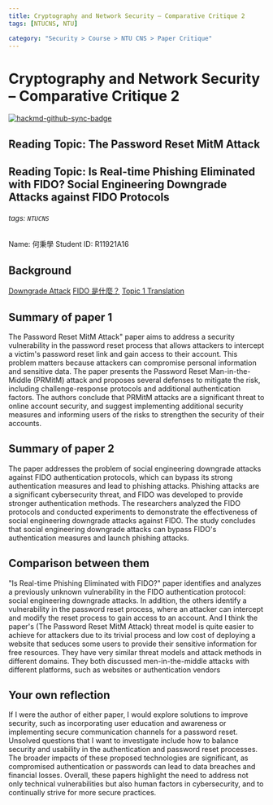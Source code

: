 ```yaml
---
title: Cryptography and Network Security – Comparative Critique 2
tags: [NTUCNS, NTU]

category: "Security > Course > NTU CNS > Paper Critique"
---
```


# Cryptography and Network Security – Comparative Critique 2

[![hackmd-github-sync-badge](https://hackmd.io/bP2EPLmtSHWEM-XnakrMkA/badge)](https://hackmd.io/bP2EPLmtSHWEM-XnakrMkA)

## Reading Topic: The Password Reset MitM Attack
## Reading Topic: Is Real-time Phishing Eliminated with FIDO? Social Engineering Downgrade Attacks against FIDO Protocols
###### tags: `NTUCNS`
Name: 何秉學	Student ID: R11921A16


## Background
[Downgrade Attack](https://www.jendow.com.tw/wiki/%E9%99%8D%E7%B4%9A%E6%94%BB%E6%93%8A)
[FIDO 是什麼？](https://hennge.com/tw/blog/what-is-fido.html)
[Topic 1 Translation](https://blog.csdn.net/Kangyucheng/article/details/78911934)

## Summary of paper 1
The Password Reset MitM Attack" paper aims to address a security vulnerability in the password reset process that allows attackers to intercept a victim's password reset link and gain access to their account. This problem matters because attackers can compromise personal information and sensitive data. The paper presents the Password Reset Man-in-the-Middle (PRMitM) attack and proposes several defenses to mitigate the risk, including challenge-response protocols and additional authentication factors. The authors conclude that PRMitM attacks are a significant threat to online account security, and suggest implementing additional security measures and informing users of the risks to strengthen the security of their accounts.

## Summary of paper 2
The paper addresses the problem of social engineering downgrade attacks against FIDO authentication protocols, which can bypass its strong authentication measures and lead to phishing attacks. Phishing attacks are a significant cybersecurity threat, and FIDO was developed to provide stronger authentication methods. The researchers analyzed the FIDO protocols and conducted experiments to demonstrate the effectiveness of social engineering downgrade attacks against FIDO. The study concludes that social engineering downgrade attacks can bypass FIDO's authentication measures and launch phishing attacks.

## Comparison between them
"Is Real-time Phishing Eliminated with FIDO?" paper identifies and analyzes a previously unknown vulnerability in the FIDO authentication protocol: social engineering downgrade attacks. In addition, the others identify a vulnerability in the password reset process, where an attacker can intercept and modify the reset process to gain access to an account. And I think the paper's (The Password Reset MitM Attack) threat model is quite easier to achieve for attackers due to its trivial process and low cost of deploying a website that seduces some users to provide their sensitive information for free resources. They have very similar threat models and attack methods in different domains. They both discussed men-in-the-middle attacks with different platforms, such as websites or authentication vendors

## Your own reflection
If I were the author of either paper, I would explore solutions to improve security, such as incorporating user education and awareness or implementing secure communication channels for a password reset. Unsolved questions that I want to investigate include how to balance security and usability in the authentication and password reset processes. The broader impacts of these proposed technologies are significant, as compromised authentication or passwords can lead to data breaches and financial losses. Overall, these papers highlight the need to address not only technical vulnerabilities but also human factors in cybersecurity, and to continually strive for more secure practices.